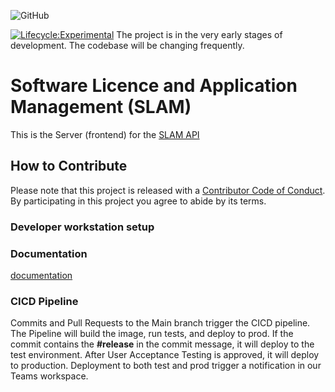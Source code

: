 <!-- @format -->

![GitHub](https://img.shields.io/github/license/bcgov/citz-imb)

[![Lifecycle:Experimental](https://img.shields.io/badge/Lifecycle-Experimental-339999)](Redirect-URL)
The project is in the very early stages of development. The codebase will be changing frequently.

# Software Licence and Application Management (SLAM)

This is the Server (frontend) for the [SLAM API](https://github.com/bcgov/citz-imb-slam-api)

## How to Contribute

Please note that this project is released with a [Contributor Code of Conduct](Code_of_Conduct.md). By participating in this project you agree to abide by its terms.

### Developer workstation setup

### Documentation
[documentation](/docs/readme.md)
### CICD Pipeline

Commits and Pull Requests to the Main branch trigger the CICD pipeline. The Pipeline will build the image, run tests, and deploy to prod. If the commit contains the **#release** in the commit message, it will deploy to the test environment. After User Acceptance Testing is approved, it will deploy to production. Deployment to both test and prod trigger a notification in our Teams workspace.
